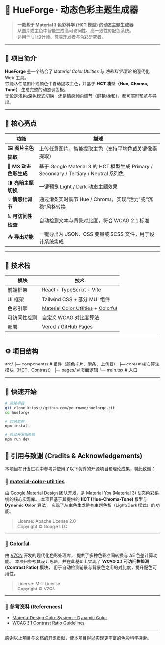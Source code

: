 # 🎨 HueForge · 动态色彩主题生成器

> **一款基于 Material 3 色彩科学 (HCT 模型) 的动态主题生成器**  
> 从图片或主色中智能生成高可访问性、高一致性的配色系统。  
> 适用于 UI 设计师、前端开发者与色彩研究者。

---

## 🌈 项目简介

**HueForge** 是一个结合了 _Material Color Utilities_ 与 _色彩科学理论_ 的现代化 Web 工具。  
它能从任意图片或颜色中自动提取主色，并基于 **HCT 模型（Hue, Chroma, Tone）** 生成完整的动态调色板。  
无论是浅色/深色模式切换，还是情感倾向调节（鲜艳/柔和），都可实时预览与导出。

---

## 🧠 核心亮点

| 功能                  | 描述                                                         |
| --------------------- | ------------------------------------------------------------ |
| 🖼️ **图片主色提取**    | 上传任意图片，智能提取主色（支持平均色或关键像素提取）       |
| 🎨 **M3 动态色彩生成** | 基于 Google Material 3 的 HCT 模型生成 Primary / Secondary / Tertiary / Neutral 系列色 |
| 🌗 **亮暗主题切换**    | 一键预览 Light / Dark 动态主题效果                           |
| 💡 **情感化调节**      | 通过滑条实时调节 Hue / Chroma，实现“活力”或“沉稳”风格转换    |
| ♿ **可访问性检查**    | 自动检测文本与背景对比度，符合 WCAG 2.1 标准                 |
| 📤 **导出功能**        | 一键导出为 JSON、CSS 变量或 SCSS 文件，用于设计系统集成      |

---

## 🧩 技术栈

| 模块         | 技术                                                         |
| ------------ | ------------------------------------------------------------ |
| 前端框架     | React + TypeScript + Vite                                    |
| UI 框架      | Tailwind CSS + 部分 MUI 组件                                 |
| 色彩引擎     | [Material Color Utilities](https://github.com/material-foundation/material-color-utilities) + [Colorful](https://github.com/V7CN/Colorful) |
| 可访问性检测 | 自定义 WCAG 对比度算法                                       |
| 部署         | Vercel / GitHub Pages                                        |

---

## ⚙️ 项目结构

src/
 ├─ components/      # 组件（颜色卡片、滑条、上传器）
 ├─ core/            # 核心算法模块（HCT、Contrast）
 ├─ pages/           # 页面逻辑
 └─ main.tsx         # 入口

---

## 🚀 快速开始

```bash
# 克隆项目
git clone https://github.com/yourname/hueforge.git
cd hueforge

# 安装依赖
npm install

# 启动开发服务器
npm run dev
```

## 🤝 引用与致谢 (Credits & Acknowledgements)

本项目在开发过程中参考并使用了以下优秀的开源项目和理论成果，特此致谢：

### 🎨 [material-color-utilities](https://github.com/material-foundation/material-color-utilities)
由 Google Material Design 团队开发，是 Material You (Material 3) 动态色彩系统的核心实现库。
本项目基于其提供的 **HCT (Hue-Chroma-Tone)** 模型与 **Dynamic Color** 算法，
实现了从主色生成整套主题色板（Light/Dark 模式）的功能。

> License: Apache License 2.0  
> Copyright © Google LLC

---

### 🌈 [Colorful](https://github.com/V7CN/Colorful)
由 [V7CN](https://github.com/V7CN) 开发的现代化色彩处理库，
提供了多种色彩空间转换与 ΔE 色差计算功能。
本项目参考其设计思路，并在此基础上实现了 **WCAG 2.1 可访问性检测 (Contrast Ratio)** 模块，
用于自动检测前景与背景色之间的对比度，提升配色可用性。

> License: MIT License  
> Copyright © V7CN

---

### 📘 参考资料 (References)
- [Material Design Color System – Dynamic Color](https://m3.material.io/styles/color/dynamic-color/overview)
- [WCAG 2.1 Contrast Ratio Guidelines](https://www.w3.org/TR/WCAG21/#contrast-minimum)

---

感谢以上项目与文档的开源贡献，使本项目得以实现更丰富的色彩科学探索。